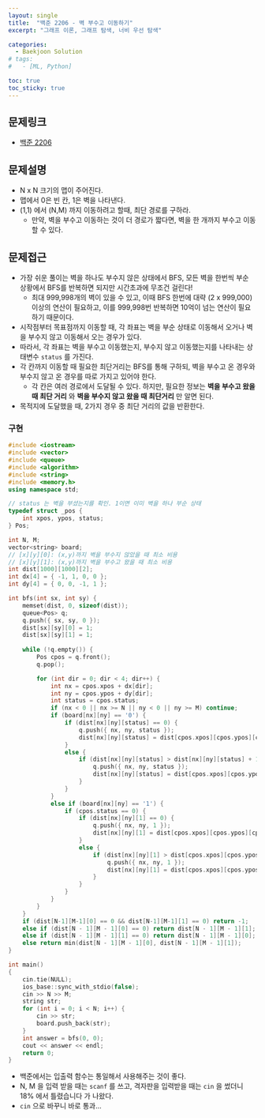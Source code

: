 ```yaml
---
layout: single
title:  "백준 2206 - 벽 부수고 이동하기"
excerpt: "그래프 이론, 그래프 탐색, 너비 우선 탐색"

categories:
  - Baekjoon Solution
# tags:
#   - [ML, Python]

toc: true
toc_sticky: true
---
```


## 문제링크
- [백준 2206](https://www.acmicpc.net/problem/2206)

## 문제설명
- N x N 크기의 맵이 주어진다.
- 맵에서 0은 빈 칸, 1은 벽을 나타낸다.
- (1,1) 에서 (N,M) 까지 이동하려고 할때, 최단 경로를 구하라. 
    - 만약, 벽을 부수고 이동하는 것이 더 경로가 짧다면, 벽을 한 개까지 부수고 이동할 수 있다.

## 문제접근
- 가장 쉬운 풀이는 벽을 하나도 부수지 않은 상태에서 BFS, 모든 벽을 한번씩 부순 상황에서 BFS를 반복하면 되지만 시간초과에 무조건 걸린다!
    - 최대 999,998개의 벽이 있을 수 있고, 이때 BFS 한번에 대략 (2 x 999,000) 이상의 연산이 필요하고, 이를 999,998번 반복하면 10억이 넘는 연산이 필요하기 때문이다.
- 시작점부터 목표점까지 이동할 때, 각 좌표는 벽을 부순 상태로 이동해서 오거나 벽을 부수지 않고 이동해서 오는 경우가 있다.
- 따라서, 각 좌표는 벽을 부수고 이동했는지, 부수지 않고 이동했는지를 나타내는 상태변수 `status` 를 가진다. 
- 각 칸까지 이동할 때 필요한 최단거리는 BFS를 통해 구하되, 벽을 부수고 온 경우와 부수지 않고 온 경우를 따로 가지고 있어야 한다.
    - 각 칸은 여러 경로에서 도달될 수 있다. 하지만, 필요한 정보는 **벽을 부수고 왔을 때 최단 거리** 와 **벽을 부수지 않고 왔을 때 최단거리** 만 알면 된다.
- 목적지에 도달했을 때, 2가지 경우 중 최단 거리의 값을 반환한다.

### 구현
```c++
#include <iostream>
#include <vector>
#include <queue>
#include <algorithm>
#include <string>
#include <memory.h>
using namespace std;

// status 는 벽을 부셨는지를 확인. 1이면 이미 벽을 하나 부순 상태
typedef struct _pos {
	int xpos, ypos, status;
} Pos;

int N, M;
vector<string> board;
// [x][y][0]: (x,y)까지 벽을 부수지 않았을 때 최소 비용
// [x][y][1]: (x,y)까지 벽을 부수고 왔을 때 최소 비용
int dist[1000][1000][2]; 
int dx[4] = { -1, 1, 0, 0 };
int dy[4] = { 0, 0, -1, 1 };

int bfs(int sx, int sy) {
	memset(dist, 0, sizeof(dist));
	queue<Pos> q;
	q.push({ sx, sy, 0 });
	dist[sx][sy][0] = 1;
	dist[sx][sy][1] = 1;
	
	while (!q.empty()) {
		Pos cpos = q.front();
		q.pop();

		for (int dir = 0; dir < 4; dir++) {
			int nx = cpos.xpos + dx[dir];
			int ny = cpos.ypos + dy[dir];
			int status = cpos.status;
			if (nx < 0 || nx >= N || ny < 0 || ny >= M) continue;
			if (board[nx][ny] == '0') {
				if (dist[nx][ny][status] == 0) {
					q.push({ nx, ny, status });
					dist[nx][ny][status] = dist[cpos.xpos][cpos.ypos][cpos.status] + 1;
				}
				else {
					if (dist[nx][ny][status] > dist[nx][ny][status] + 1) {
						q.push({ nx, ny, status });
						dist[nx][ny][status] = dist[cpos.xpos][cpos.ypos][cpos.status] + 1;
					}
				}
			}
			else if (board[nx][ny] == '1') {
				if (cpos.status == 0) {
					if (dist[nx][ny][1] == 0) {
						q.push({ nx, ny, 1 });
						dist[nx][ny][1] = dist[cpos.xpos][cpos.ypos][cpos.status] + 1;
					}
					else {
						if (dist[nx][ny][1] > dist[cpos.xpos][cpos.ypos][cpos.status] + 1) {
							q.push({ nx, ny, 1 });
							dist[nx][ny][1] = dist[cpos.xpos][cpos.ypos][cpos.status] + 1;
						}
					}
				}
			}
		}
	}
	if (dist[N-1][M-1][0] == 0 && dist[N-1][M-1][1] == 0) return -1;
	else if (dist[N - 1][M - 1][0] == 0) return dist[N - 1][M - 1][1];
	else if (dist[N - 1][M - 1][1] == 0) return dist[N - 1][M - 1][0];
	else return min(dist[N - 1][M - 1][0], dist[N - 1][M - 1][1]);
}

int main()
{
	cin.tie(NULL);
	ios_base::sync_with_stdio(false);
	cin >> N >> M;
	string str;
	for (int i = 0; i < N; i++) {
		cin >> str;
		board.push_back(str);
	}
	int answer = bfs(0, 0);
	cout << answer << endl;
	return 0;
}
```
- 백준에서는 입출력 함수는 통일해서 사용해주는 것이 좋다. 
- N, M 을 입력 받을 때는 `scanf` 를 쓰고, 격자판을 입력받을 때는 `cin` 을 썼더니 18% 에서 틀렸습니다 가 나왔다.
- `cin` 으로 바꾸니 바로 통과...
